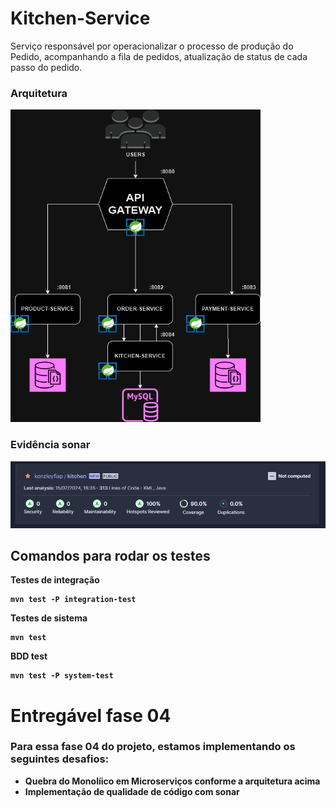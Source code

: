 # Kitchen-Service
Serviço responsável por operacionalizar o processo de produção do Pedido,
acompanhando a fila de pedidos, atualização de status de cada passo do pedido.

### Arquitetura
<img src="assets/fiap_services.drawio.png" width="400" height="500">

### Evidência sonar
<img src="assets/sonar.PNG">

## Comandos para rodar os testes

<b>Testes de integração
```
mvn test -P integration-test
```
<b>Testes de sistema
```
mvn test
```
<b>BDD test
```
mvn test -P system-test
```


# Entregável fase 04
### Para essa fase 04 do projeto, estamos implementando os seguintes desafios:
* Quebra do Monolíico em Microserviços conforme a arquitetura acima
* Implementação de qualidade de código com sonar

